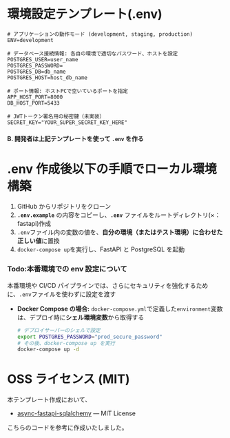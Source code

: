 # 環境設定テンプレート(.env)

```
# アプリケーションの動作モード (development, staging, production)
ENV=development

# データベース接続情報: 各自の環境で適切なパスワード、ホストを設定
POSTGRES_USER=user_name
POSTGRES_PASSWORD=
POSTGRES_DB=db_name
POSTGRES_HOST=host_db_name

# ポート情報: ホストPCで空いているポートを指定
APP_HOST_PORT=8000
DB_HOST_PORT=5433

# JWTトークン署名用の秘密鍵（未実装）
SECRET_KEY="YOUR_SUPER_SECRET_KEY_HERE"
```

#### B. 開発者は上記テンプレートを使って `.env` を作る

# .env 作成後以下の手順でローカル環境構築

1.  GitHub からリポジトリをクローン
2.  **`.env.example`** の内容をコピーし、**`.env`** ファイルをルートディレクトリ(×：fastapi)作成
3.  `.env`ファイル内の変数の値を、**自分の環境（またはテスト環境）に合わせた正しい値**に置換
4.  `docker-compose up`を実行し、FastAPI と PostgreSQL を起動

### Todo:本番環境での env 設定について

本番環境や CI/CD パイプラインでは、さらにセキュリティを強化するために、`.env`ファイルを使わずに設定を渡す

- **Docker Compose の場合:**
  `docker-compose.yml`で定義した`environment`変数は、デプロイ時に**シェル環境変数**から取得する
  ```bash
  # デプロイサーバーのシェルで設定
  export POSTGRES_PASSWORD="prod_secure_password"
  # その後、docker-compose up を実行
  docker-compose up -d
  ```

# OSS ライセンス (MIT)

本テンプレート作成において、

- [async-fastapi-sqlalchemy](https://github.com/rhoboro/async-fastapi-sqlalchemy) — MIT License

こちらのコードを参考に作成いたしました。
